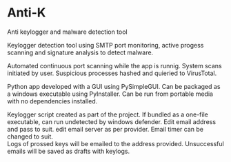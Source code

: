 # Anti-K
Anti keylogger and malware detection tool

Keylogger detection tool using SMTP port monitoring, active progess scanning and signature analysis to detect malware. 

Automated continuous port scanning while the app is runnig. 
System scans initiated by user. 
Suspicious processes hashed and quieried to VirusTotal.  

Python app developed with a GUI using PySimpleGUI. 
Can be packaged as a windows executable using PyInstaller. 
Can be run from portable media with no dependencies installed. 

Keylogger script created as part of the project. 
If bundled as a one-file executable, can run undetected by windows defender. 
Edit email address and pass to suit. edit email server as per provider. Email timer can be changed to suit.  
Logs of prossed keys will be emailed to the address provided. Unsuccessful emails will be saved as drafts with keylogs. 
